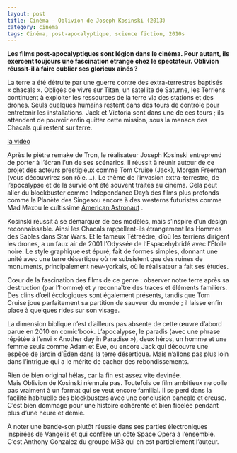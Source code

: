```yaml
---
layout: post
title: Cinéma - Oblivion de Joseph Kosinski (2013)
category: cinema
tags: Cinéma, post-apocalyptique, science fiction, 2010s
---
```

**Les films post-apocalyptiques sont légion dans le cinéma. Pour autant, ils exercent toujours une fascination étrange chez le spectateur. Oblivion réussit-il à faire oublier ses glorieux ainés ?**

La terre a été détruite par une guerre contre des extra-terrestres baptisés « chacals ». Obligés de vivre sur Titan, un satellite de Saturne, les Terriens continuent à exploiter les ressources de la terre via des stations et des drones. Seuls quelques humains restent dans des tours de contrôle pour entretenir les installations. Jack et Victoria sont dans une de ces tours ; ils attendent de pouvoir enfin quitter cette mission, sous la menace des Chacals qui restent sur terre.

[la video](https://www.youtube.com/watch?v=XH1su3FVEA4)

Après le piètre remake de Tron</em>, le réalisateur Joseph Kosinski entreprend de porter à l’écran l’un de ses scénarios. Il réussit à réunir autour de ce projet des acteurs prestigieux comme Tom Cruise (Jack), Morgan Freeman (vous découvrirez son rôle….). Le thème de l’invasion extra-terrestre, de l’apocalypse et de la survie ont été souvent traités au cinéma. Cela peut aller du blockbuster comme Independance Dayà des films plus profonds comme la Planète des Singesou encore à des westerns futuristes comme Mad Maxou le cultissime <a href="http://www.unidivers.fr/the-american-astronaut-cory-mcabee-space/"> American Astronaut</a> .

Kosinski réussit à se démarquer de ces modèles, mais s’inspire d’un design reconnaissable. Ainsi les Chacals rappellent-ils étrangement les Hommes des Sables dans Star Wars</em>. Et le fameux Tétraèdre, d’où les terriens dirigent les drones, a un faux air de 2001 l’Odyssée de l’Espacehybridé avec l’Étoile noire</em>. Le style graphique est épuré, fait de formes simples, donnant une unité avec une terre désertique où ne subsistent que des ruines de monuments, principalement new-yorkais, où le réalisateur a fait ses études.

Cœur de la fascination des films de ce genre : observer notre terre après sa destruction (par l’homme) et y reconnaître des traces et éléments familiers. Des clins d’œil écologiques sont également présents, tandis que Tom Cruise joue parfaitement sa partition de sauveur du monde ; il laisse enfin place à quelques rides sur son visage.

La dimension biblique n’est d’ailleurs pas absente de cette œuvre d’abord parue en 2010 en comic’book. L’apocalypse, le paradis (avec une phrase répétée à l’envi « Another day in Paradise </em>»), deux héros, un homme et une femme seuls comme Adam et Ève, ou encore Jack qui découvre une espèce de jardin d’Éden dans la terre désertique. Mais n’allons pas plus loin dans l’intrigue qui a le mérite de cacher des rebondissements.

Rien de bien original hélas, car la fin est assez vite devinée. Mais Oblivion</em> de Kosinski n’ennuie pas. Toutefois ce film ambitieux ne colle pas vraiment à un format qui se veut encore familial. Il se perd dans la facilité habituelle des blockbusters avec une conclusion bancale et creuse. C’est bien dommage pour une histoire cohérente et bien ficelée pendant plus d’une heure et demie.

À noter une bande-son plutôt réussie dans ses parties électroniques inspirées de Vangelis et qui confère un côté Space Opera à l’ensemble. C’est Anthony Gonzalez du groupe M83 qui en est partiellement l’auteur.
